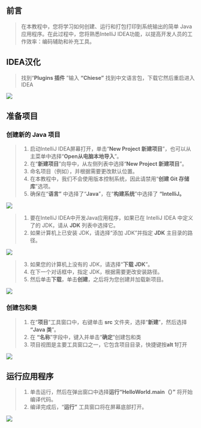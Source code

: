 ## 前言

> 在本教程中，您将学习如何创建、运行和打包打印到系统输出的简单 Java 应用程序。在此过程中，您将熟悉IntelliJ IDEA功能，以提高开发人员的工作效率：编码辅助和补充工具。

## IDEA汉化

> 找到“**Plugins 插件** ”输入 **“Chiese”** 找到中文语言包，下载它然后重启进入IDEA

![](https://img-blog.csdnimg.cn/img_convert/34dbad1ab8d1e8c49b2908c8f3e62010.png)

## 准备项目

### 创建新的 Java 项目

> 1.  启动IntelliJ IDEA屏幕打开，单击“**New Project 新建项目**”，也可以从主菜单中选择“**Open从电脑本地导入**”。
> 1.  在“**新建项目**”向导中，从左侧列表中选择“**New Project 新建项目**”。
> 1.  命名项目（例如），并根据需要更改默认位置。
> 1.  在本教程中，我们不会使用版本控制系统，因此请禁用“**创建 Git 存储库**”选项。
> 1.  确保在“**语言”** 中选择了“**Java**”，在“**构建系统**”中选择了 **“IntelliJ。**

![](https://img-blog.csdnimg.cn/img_convert/5ac8a248ea5ad6c535bb87d48fb44506.png)

> 1.  要在IntelliJ IDEA中开发Java应用程序，如果已在 IntelliJ IDEA 中定义了的 JDK，请从 **JDK** 列表中选择它。
> 1.  如果计算机上已安装 JDK，请选择“添加 JDK”并指定 **JDK** 主目录的路径。

![](https://img-blog.csdnimg.cn/img_convert/6946a1c965908a6dce6bc78984d8580a.png)

> 3.  如果您的计算机上没有的 JDK，请选择“**下载 JDK**”。
> 3.  在下一个对话框中，指定 JDK，根据需要更改安装路径。
> 3.  然后单击**下载**，单击**创建**，之后将为您创建并加载新项目。

![](https://img-blog.csdnimg.cn/img_convert/385be3bebd9c64e28209a829afedcd1a.png)

### 创建包和类
> 1.  在“**项目**”工具窗口中，右键单击 **src** 文件夹，选择“**新建**”，然后选择 **“Java 类**”。
> 1.  在 **“名称**”字段中，键入并单击“**确定**”创建包和类
> 1.  项目视图是主要工具窗口之一，它包含项目目录，快捷键按**alt 1**打开

![](https://img-blog.csdnimg.cn/img_convert/33e763e8fad17b2092af05f895a6d662.png)

## 运行应用程序
> 1.  单击运行，然后在弹出窗口中选择**运行“HelloWorld.main（）”** 将开始编译代码。
> 1.  编译完成后，“**运行”** 工具窗口将在屏幕底部打开。

![](https://img-blog.csdnimg.cn/img_convert/a51066e6ae31ec96bb0a9c92d79b7b1e.png)
